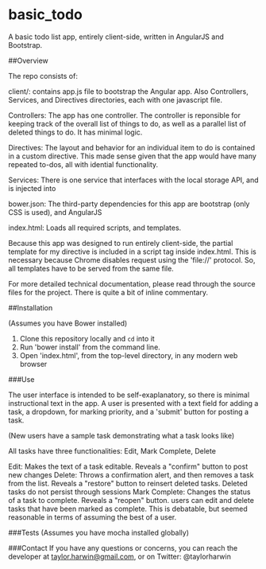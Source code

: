 basic_todo
==========
A basic todo list app, entirely client-side, written in AngularJS and Bootstrap. 

##Overview 

The repo consists of:

client/: contains app.js file to bootstrap the Angular app. Also Controllers, Services, and Directives directories, each with one javascript file. 

  Controllers: The app has one controller. The controller is reponsible for keeping track of the overall list of things to do, as well as a parallel list of deleted things to do. It has minimal logic.
  
  Directives: The layout and behavior for an individual item to do is contained in a custom directive. This made sense given that the app would have many repeated to-dos, all with idential functionality. 
  
  Services: There is one service that interfaces with the local storage API, and is injected into

bower.json: The third-party dependencies for this app are bootstrap (only CSS is used), and AngularJS

index.html: Loads all required scripts, and templates. 

Because this app was designed to run entirely client-side, the partial template for my directive is included in a script tag inside index.html. This is necessary because Chrome disables request using the 'file://' protocol. So, all templates have to be served from the same file.

For more detailed technical documentation, please read through the source files for the project. There is quite a bit of inline commentary.



##Installation 

(Assumes you have Bower installed)

1. Clone this repository locally and `cd` into it
2. Run 'bower install' from the command line.
3. Open 'index.html', from the top-level directory, in any modern web browser


###Use

The user interface is intended to be self-exaplanatory, so there is minimal instructional text in the app. A user is presented with a text field for adding a task, a dropdown, for marking priority, and a 'submit' button for posting a task. 

(New users have a sample task demonstrating what a task looks like)

All tasks have three functionalities: Edit, Mark Complete, Delete

Edit: Makes the text of a task editable. Reveals a "confirm" button to post new changes
Delete: Throws a confirmation alert, and then removes a task from the list. Reveals a "restore" button to reinsert deleted tasks. Deleted tasks do not persist through sessions
Mark Complete: Changes the status of a task to complete. Reveals a "reopen" button. users can edit and delete tasks that have been marked as complete. This is debatable, but seemed reasonable in terms of assuming the best of a user.


###Tests
(Assumes you have mocha installed globally)



###Contact
If you have any questions or concerns, you can reach the developer at taylor.harwin@gmail.com, or on Twitter: @taylorharwin
